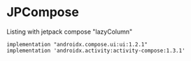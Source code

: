 # JPCompose
Listing with jetpack compose "lazyColumn"


    implementation "androidx.compose.ui:ui:1.2.1"
    implementation 'androidx.activity:activity-compose:1.3.1'
